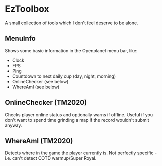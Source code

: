 # EzToolbox

A small collection of tools which I don't feel deserve to be alone.

## MenuInfo
Shows some basic information in the Openplanet menu bar, like:
- Clock
- FPS
- Ping
- Countdown to next daily cup (day, night, morning)
- OnlineChecker (see below)
- WhereAmI (see below)

## OnlineChecker (TM2020)
Checks player online status and optionally warns if offline. Useful if you don't want to spend time grinding a map if the record wouldn't submit anyway.

## WhereAmI (TM2020)
Detects where in the game the player currently is. Not perfectly specific - i.e. can't detect COTD warmup/Super Royal.